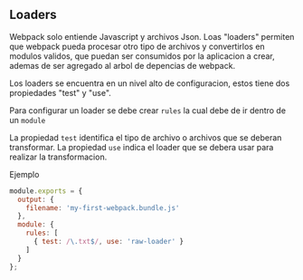 ## Loaders

Webpack solo entiende Javascript y archivos Json. Loas "loaders" permiten que webpack pueda procesar otro tipo
de archivos y convertirlos en modulos validos, que puedan ser consumidos por la aplicacion a crear, ademas de ser agregado al arbol de
depencias de webpack.

Los  loaders se encuentra en un nivel alto de configuracion, estos tiene dos propiedades "test" y "use".

Para configurar un loader se debe crear  `rules` la cual debe de ir dentro de un `module`

La propiedad `test` identifica el tipo de archivo o archivos que se deberan transformar.
La propiedad `use` indica el loader que se debera usar para realizar la transformacion.

Ejemplo
```js
module.exports = {
  output: {
    filename: 'my-first-webpack.bundle.js'
  },
  module: {
    rules: [
      { test: /\.txt$/, use: 'raw-loader' }
    ]
  }
};
```